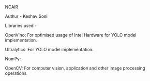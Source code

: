 NCAIR

Authur - 
Keshav Soni

Libraries used - 

OpenVino: For optimised usage of Intel Hardware for YOLO model implementation.

Ultralytics: For YOLO model implementation.

NumPy: 

OpenCV: For computer vision, application and other image processing operations.
